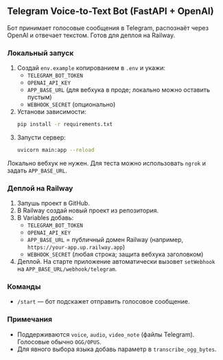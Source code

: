 ## Telegram Voice-to-Text Bot (FastAPI + OpenAI)

Бот принимает голосовые сообщения в Telegram, распознаёт через OpenAI и отвечает текстом. Готов для деплоя на Railway.

### Локальный запуск

1. Создай `env.example` копированием в `.env` и укажи:
   - `TELEGRAM_BOT_TOKEN`
   - `OPENAI_API_KEY`
   - `APP_BASE_URL` (для вебхука в проде; локально можно оставить пустым)
   - `WEBHOOK_SECRET` (опционально)
2. Установи зависимости:
   ```bash
   pip install -r requirements.txt
   ```
3. Запусти сервер:
   ```bash
   uvicorn main:app --reload
   ```

Локально вебхук не нужен. Для теста можно использовать `ngrok` и задать `APP_BASE_URL`.

### Деплой на Railway

1. Запушь проект в GitHub.
2. В Railway создай новый проект из репозитория.
3. В Variables добавь:
   - `TELEGRAM_BOT_TOKEN`
   - `OPENAI_API_KEY`
   - `APP_BASE_URL` = публичный домен Railway (например, `https://your-app.up.railway.app`)
   - `WEBHOOK_SECRET` (любая строка; защита вебхука заголовком)
4. Деплой. На старте приложение автоматически вызовет `setWebhook` на `APP_BASE_URL/webhook/telegram`.

### Команды

- `/start` — бот подскажет отправить голосовое сообщение.

### Примечания

- Поддерживаются `voice`, `audio`, `video_note` (файлы Telegram). Голосовые обычно `OGG/OPUS`.
- Для явного выбора языка добавь параметр в `transcribe_ogg_bytes`.